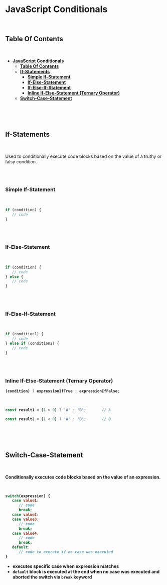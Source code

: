 # **JavaScript Conditionals**
<br>

## **Table Of Contents**
<br>

- [**JavaScript Conditionals**](#javascript-conditionals)
  - [**Table Of Contents**](#table-of-contents)
  - [**If-Statements**](#if-statements)
    - [**Simple If-Statement**](#simple-if-statement)
    - [**If-Else-Statement**](#if-else-statement)
    - [**If-Else-If-Statement**](#if-else-if-statement)
    - [**Inline If-Else-Statement (Ternary Operator)**](#inline-if-else-statement-ternary-operator)
  - [**Switch-Case-Statement**](#switch-case-statement)

<br>
<br>
<br>

## **If-Statements**
<br>

Used to conditionally execute code blocks based on the value of a truthy or falsy condition.

<br>
<br>

### **Simple If-Statement**
<br>

```javascript
if (condition) {
   // code
}
```

<br>
<br>

### **If-Else-Statement**
<br>

```javascript
if (condition) {
   // code
} else {
   // code
}
```

<br>
<br>

### **If-Else-If-Statement**
<br>

```javascript
if (condition1) {
   // code
} else if (condition2) {
   // code
}
```

<br>
<br>

### **Inline If-Else-Statement (Ternary Operator)**
<b>

```javascript
(condition) ? expressionIfTrue : expressionIfFalse;
```

<br>

```javascript
const result1 = (1 > 0) ? 'A' : 'B';       // A

const result2 = (1 < 0) ? 'A' : 'B';       // B
```

<br>
<br>
<br>

## **Switch-Case-Statement**
<br>

Conditionally executes code blocks based on the value of an expression.

<br>

```javascript
switch(expression) {
   case value1:
      // code
      break;
   case value2:
   case value3:
      // code
      break;
   case value4:
      // code
      break;
   default:
      // code to execute if no case was executed
}
```
- executes specific case when expression matches
- `default` block is executed at the end when no case was executed and aborted the switch via `break` keyword
